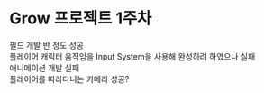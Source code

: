  # Grow 프로젝트 1주차
  
 필드 개발 반 정도 성공  
 플레이어 캐릭터 움직임을 Input System을 사용해 완성하려 하였으나 실패  
 애니메이션 개발 실패  
 플레이어를 따라다니는 카메라 성공?  
